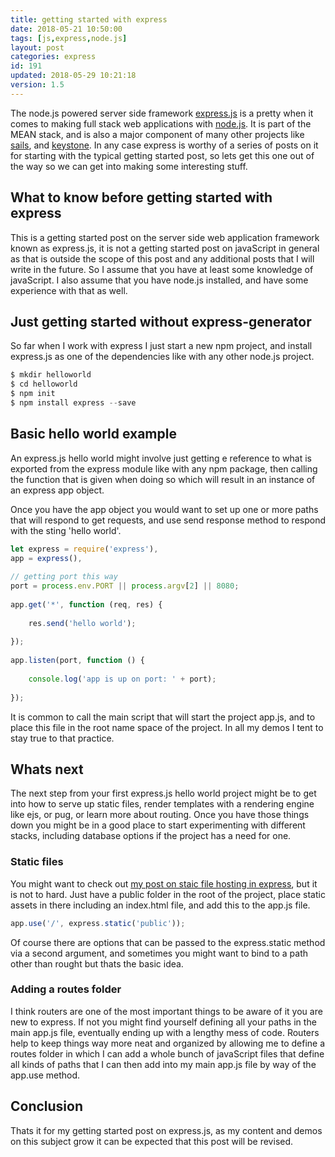 ```yaml
---
title: getting started with express
date: 2018-05-21 10:50:00
tags: [js,express,node.js]
layout: post
categories: express
id: 191
updated: 2018-05-29 10:21:18
version: 1.5
---
```


The node.js powered server side framework [express.js](https://expressjs.com/) is a pretty when it comes to making full stack web applications with [node.js](https://nodejs.org/en/). It is part of the MEAN stack, and is also a major component of many other projects like [sails](https://www.npmjs.com/package/sails), and [keystone](https://www.npmjs.com/package/keystone). In any case express is worthy of a series of posts on it for starting with the typical getting started post, so lets get this one out of the way so we can get into making some interesting stuff.

<!-- more -->

## What to know before getting started with express

This is a getting started post on the server side web application framework known as express.js, it is not a getting started post on javaScript in general as that is outside the scope of this post and any additional posts that I will write in the future. So I assume that you have at least some knowledge of javaScript. I also assume that you have node.js installed, and have some experience with that as well.

## Just getting started without express-generator

So far when I work with express I just start a new npm project, and install express.js as one of the dependencies like with any other node.js project.

```js
$ mkdir helloworld
$ cd helloworld
$ npm init
$ npm install express --save
```

## Basic hello world example

An express.js hello world might involve just getting e reference to what is exported from the express module like with any npm package, then calling the function that is given when doing so which will result in an instance of an express app object.

Once you have the app object you would want to set up one or more paths that will respond to get requests, and use send response method to respond with the sting 'hello world'.

```js
let express = require('express'),
app = express(),
 
// getting port this way
port = process.env.PORT || process.argv[2] || 8080;
 
app.get('*', function (req, res) {
 
    res.send('hello world');
 
});
 
app.listen(port, function () {
 
    console.log('app is up on port: ' + port);
 
});
```

It is common to call the main script that will start the project app.js, and to place this file in the root name space of the project. In all my demos I tent to stay true to that practice.

## Whats next

The next step from your first express.js hello world project might be to get into how to serve up static files, render templates with a rendering engine like ejs, or pug, or learn more about routing. Once you have those things down you might be in a good place to start experimenting with different stacks, including database options if the project has a need for one.

### Static files

You might want to check out [my post on staic file hosting in express](/2018/05/24/express-static/), but it is not to hard. Just have a public folder in the root of the project, place static assets in there including an index.html file, and add this to the app.js file.

```js
app.use('/', express.static('public'));
```

Of course there are options that can be passed to the express.static method via a second argument, and sometimes you might want to bind to a path other than rought but thats the basic idea.

### Adding a routes folder

I think routers are one of the most important things to be aware of it you are new to express. If not you might find yourself defining all your paths in the main app.js file, eventually ending up with a lengthy mess of code. Routers help to keep things way more neat and organized by allowing me to define a routes folder in which I can add a whole bunch of javaScript files that define all kinds of paths that I can then add into my main app.js file by way of the app.use method.

## Conclusion

Thats it for my getting started post on express.js, as my content and demos on this subject grow it can be expected that this post will be revised.